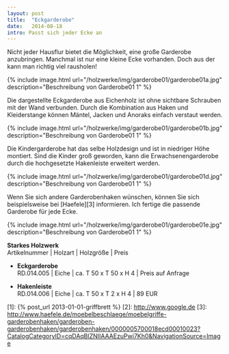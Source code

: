 ```yaml
---
layout: post
title:  "Eckgarderobe"
date:   2014-08-18
intro: Passt sich jeder Ecke an
---
```


Nicht jeder Hausflur bietet die Möglichkeit, eine große Garderobe anzubringen. 
Manchmal ist nur eine kleine Ecke vorhanden. Doch aus der kann man richtig viel rausholen!

{% include image.html url="/holzwerke/img/garderobe01/garderobe01a.jpg" description="Beschreibung von Garderobe01 1" %}

Die dargestellte Eckgarderobe aus Eichenholz ist ohne sichtbare Schrauben mit der Wand verbunden. 
Durch die Kombination aus Haken und Kleiderstange können Mäntel, Jacken und Anoraks einfach verstaut werden.

{% include image.html url="/holzwerke/img/garderobe01/garderobe01b.jpg" description="Beschreibung von Garderobe01 1" %}

Die Kindergarderobe hat das selbe Holzdesign und ist in niedriger Höhe montiert. 
Sind die Kinder groß geworden, kann die Erwachsenengarderobe durch die hochgesetzte Hakenleiste erweitert werden.

{% include image.html url="/holzwerke/img/garderobe01/garderobe01d.jpg" description="Beschreibung von Garderobe01 1" %}

Wenn Sie sich andere Garderobenhaken wünschen, 
können Sie sich beispielsweise bei [Haefele][3] informieren. 
Ich fertige die passende Garderobe für jede Ecke. 

{% include image.html url="/holzwerke/img/garderobe01/garderobe01e.jpg" description="Beschreibung von Garderobe01 1" %}


**Starkes Holzwerk**   
Artikelnummer \| Holzart \| Holzgröße \| Preis

* **Eckgarderobe**       
	RD.014.005  \| 	Eiche \| ca. T 50 x T 50 x H 4 \| Preis auf Anfrage

* **Hakenleiste**   
	RD.014.006 \| Eiche \| ca. T 50 x T 2 x H 4  \| 89 EUR 

 [1]: {% post_url 2013-01-01-griffbrett %}
 [2]: http://www.google.de
 [3]: http://www.haefele.de/moebelbeschlaege/moebelgriffe-garderobenhaken/garderoben-garderobenhaken/garderobenhaken/0000005700018ecd00010023?CatalogCategoryID=cqDAqBlZNIIAAAEzuPwi7Kh0&NavigationSource=Image